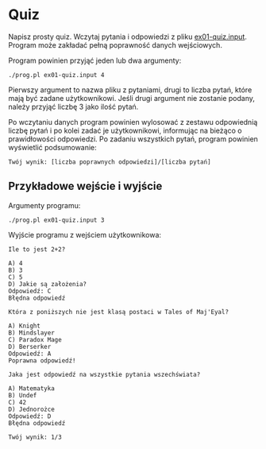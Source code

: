 # Quiz
Napisz prosty quiz. Wczytaj pytania i odpowiedzi z pliku
[ex01-quiz.input](https://github.com/slimakuj/perl/blob/devel/class03/exercises/ex01-quiz.input).
Program może zakładać pełną poprawność danych wejściowych.

Program powinien przyjąć jeden lub dwa argumenty:
````
./prog.pl ex01-quiz.input 4
````
Pierwszy argument to nazwa pliku z pytaniami, drugi to liczba pytań, które
mają być zadane użytkownikowi. Jeśli drugi argument nie zostanie podany,
należy przyjąć liczbę 3 jako ilość pytań.

Po wczytaniu danych program powinien wylosować z zestawu odpowiednią liczbę
pytań i po kolei zadać je użytkownikowi, informując na bieżąco o prawidłowości
odpowiedzi. Po zadaniu wszystkich pytań, program powinien wyświetlić
podsumowanie:
````
Twój wynik: [liczba poprawnych odpowiedzi]/[liczba pytań]
````

## Przykładowe wejście i wyjście
Argumenty programu:
````
./prog.pl ex01-quiz.input 3
````
Wyjście programu z wejściem użytkownikowa:
````
Ile to jest 2+2?

A) 4
B) 3
C) 5
D) Jakie są założenia?
Odpowiedź: C
Błędna odpowiedź

Która z poniższych nie jest klasą postaci w Tales of Maj'Eyal?

A) Knight
B) Mindslayer
C) Paradox Mage
D) Berserker
Odpowiedź: A
Poprawna odpowiedź!

Jaka jest odpowiedź na wszystkie pytania wszechświata?

A) Matematyka
B) Undef
C) 42
D) Jednorożce
Odpowiedź: D
Błędna odpowiedź

Twój wynik: 1/3
````
